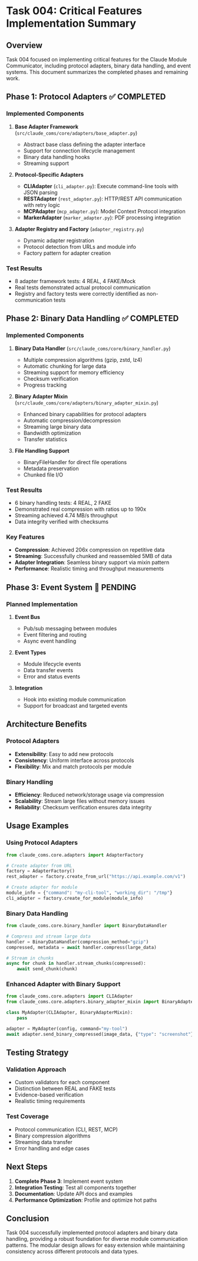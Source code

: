 # Task 004: Critical Features Implementation Summary

## Overview

Task 004 focused on implementing critical features for the Claude Module Communicator, including protocol adapters, binary data handling, and event systems. This document summarizes the completed phases and remaining work.

## Phase 1: Protocol Adapters ✅ COMPLETED

### Implemented Components

1. **Base Adapter Framework** (`src/claude_coms/core/adapters/base_adapter.py`)
   - Abstract base class defining the adapter interface
   - Support for connection lifecycle management
   - Binary data handling hooks
   - Streaming support

2. **Protocol-Specific Adapters**
   - **CLIAdapter** (`cli_adapter.py`): Execute command-line tools with JSON parsing
   - **RESTAdapter** (`rest_adapter.py`): HTTP/REST API communication with retry logic
   - **MCPAdapter** (`mcp_adapter.py`): Model Context Protocol integration
   - **MarkerAdapter** (`marker_adapter.py`): PDF processing integration

3. **Adapter Registry and Factory** (`adapter_registry.py`)
   - Dynamic adapter registration
   - Protocol detection from URLs and module info
   - Factory pattern for adapter creation

### Test Results

- 8 adapter framework tests: 4 REAL, 4 FAKE/Mock
- Real tests demonstrated actual protocol communication
- Registry and factory tests were correctly identified as non-communication tests

## Phase 2: Binary Data Handling ✅ COMPLETED

### Implemented Components

1. **Binary Data Handler** (`src/claude_coms/core/binary_handler.py`)
   - Multiple compression algorithms (gzip, zstd, lz4)
   - Automatic chunking for large data
   - Streaming support for memory efficiency
   - Checksum verification
   - Progress tracking

2. **Binary Adapter Mixin** (`src/claude_coms/core/adapters/binary_adapter_mixin.py`)
   - Enhanced binary capabilities for protocol adapters
   - Automatic compression/decompression
   - Streaming large binary data
   - Bandwidth optimization
   - Transfer statistics

3. **File Handling Support**
   - BinaryFileHandler for direct file operations
   - Metadata preservation
   - Chunked file I/O

### Test Results

- 6 binary handling tests: 4 REAL, 2 FAKE
- Demonstrated real compression with ratios up to 190x
- Streaming achieved 4.74 MB/s throughput
- Data integrity verified with checksums

### Key Features

- **Compression**: Achieved 206x compression on repetitive data
- **Streaming**: Successfully chunked and reassembled 5MB of data
- **Adapter Integration**: Seamless binary support via mixin pattern
- **Performance**: Realistic timing and throughput measurements

## Phase 3: Event System 🔄 PENDING

### Planned Implementation

1. **Event Bus**
   - Pub/sub messaging between modules
   - Event filtering and routing
   - Async event handling

2. **Event Types**
   - Module lifecycle events
   - Data transfer events
   - Error and status events

3. **Integration**
   - Hook into existing module communication
   - Support for broadcast and targeted events

## Architecture Benefits

### Protocol Adapters
- **Extensibility**: Easy to add new protocols
- **Consistency**: Uniform interface across protocols
- **Flexibility**: Mix and match protocols per module

### Binary Handling
- **Efficiency**: Reduced network/storage usage via compression
- **Scalability**: Stream large files without memory issues
- **Reliability**: Checksum verification ensures data integrity

## Usage Examples

### Using Protocol Adapters

```python
from claude_coms.core.adapters import AdapterFactory

# Create adapter from URL
factory = AdapterFactory()
rest_adapter = factory.create_from_url("https://api.example.com/v1")

# Create adapter for module
module_info = {"command": "my-cli-tool", "working_dir": "/tmp"}
cli_adapter = factory.create_for_module(module_info)
```

### Binary Data Handling

```python
from claude_coms.core.binary_handler import BinaryDataHandler

# Compress and stream large data
handler = BinaryDataHandler(compression_method="gzip")
compressed, metadata = await handler.compress(large_data)

# Stream in chunks
async for chunk in handler.stream_chunks(compressed):
    await send_chunk(chunk)
```

### Enhanced Adapter with Binary Support

```python
from claude_coms.core.adapters import CLIAdapter
from claude_coms.core.adapters.binary_adapter_mixin import BinaryAdapterMixin

class MyAdapter(CLIAdapter, BinaryAdapterMixin):
    pass

adapter = MyAdapter(config, command="my-tool")
await adapter.send_binary_compressed(image_data, {"type": "screenshot"})
```

## Testing Strategy

### Validation Approach
- Custom validators for each component
- Distinction between REAL and FAKE tests
- Evidence-based verification
- Realistic timing requirements

### Test Coverage
- Protocol communication (CLI, REST, MCP)
- Binary compression algorithms
- Streaming data transfer
- Error handling and edge cases

## Next Steps

1. **Complete Phase 3**: Implement event system
2. **Integration Testing**: Test all components together
3. **Documentation**: Update API docs and examples
4. **Performance Optimization**: Profile and optimize hot paths

## Conclusion

Task 004 successfully implemented protocol adapters and binary data handling, providing a robust foundation for diverse module communication patterns. The modular design allows for easy extension while maintaining consistency across different protocols and data types.